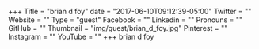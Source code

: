 +++
Title = "brian d foy"
date = "2017-06-10T09:12:39-05:00"
Twitter = ""
Website = ""
Type = "guest"
Facebook = ""
Linkedin = ""
Pronouns = ""
GitHub = ""
Thumbnail = "img/guest/brian_d_foy.jpg"
Pinterest = ""
Instagram = ""
YouTube = ""
+++
brian d foy
